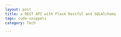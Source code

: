 ```yaml
---
layout: post
title: a REST API with Flask Restful and SQLAlchemy
tags: code-snippets 
category: Tech 

---
```


<script src="https://gist.github.com/selimslab/24bb989f97b61d77ff58e71672d530ce.js"></script>